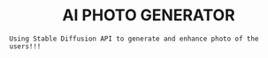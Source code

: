 <center><h1>AI PHOTO GENERATOR</h1></center>

`Using Stable Diffusion API to generate and enhance photo of the users!!!`
